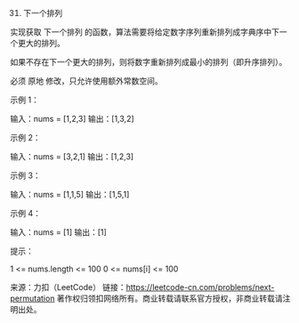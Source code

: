 31. 下一个排列

实现获取 下一个排列 的函数，算法需要将给定数字序列重新排列成字典序中下一个更大的排列。

如果不存在下一个更大的排列，则将数字重新排列成最小的排列（即升序排列）。

必须 原地 修改，只允许使用额外常数空间。

示例 1：

输入：nums = [1,2,3]
输出：[1,3,2]


示例 2：

输入：nums = [3,2,1]
输出：[1,2,3]


示例 3：

输入：nums = [1,1,5]
输出：[1,5,1]


示例 4：

输入：nums = [1]
输出：[1]


提示：

1 <= nums.length <= 100
0 <= nums[i] <= 100

来源：力扣（LeetCode）
链接：https://leetcode-cn.com/problems/next-permutation
著作权归领扣网络所有。商业转载请联系官方授权，非商业转载请注明出处。